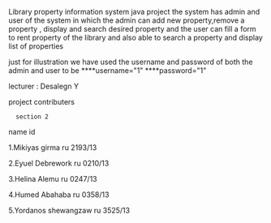 

Library property information system java project 
the system has admin and user of the system  in which the admin can add new property,remove a property , display 
and search desired property and the user can fill a form to rent property of the library 
and also able to search a property and display list of properties 


just for illustration we have used the username and password of both the admin and user to be 
****username="1" ****password="1"

lecturer : Desalegn Y

project contributers

      section 2

name id

1.Mikiyas girma ru 2193/13

2.Eyuel Debrework ru 0210/13

3.Helina Alemu ru 0247/13

4.Humed Abahaba ru 0358/13

5.Yordanos shewangzaw ru 3525/13
